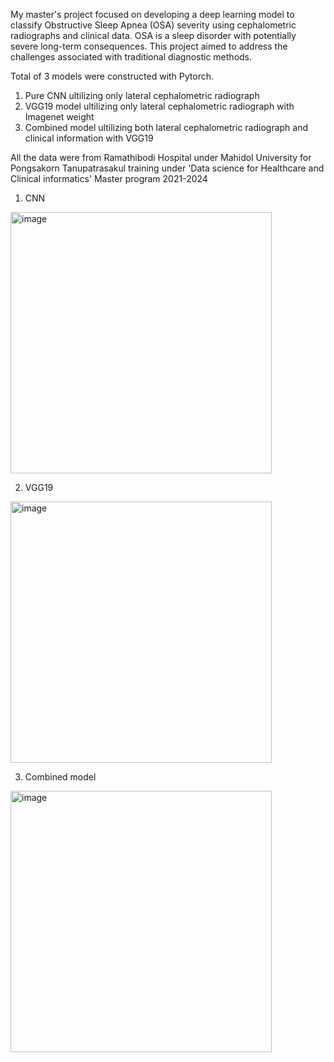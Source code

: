 My master's project focused on developing a deep learning model to classify Obstructive Sleep Apnea (OSA) severity using cephalometric radiographs and clinical data.
OSA is a sleep disorder with potentially severe long-term consequences.
This project aimed to address the challenges associated with traditional diagnostic methods.

Total of 3 models were constructed with Pytorch.
1. Pure CNN ultilizing only lateral cephalometric radiograph
2. VGG19 model ultilizing only lateral cephalometric radiograph with Imagenet weight
3. Combined model ultilizing both lateral cephalometric radiograph and clinical information with VGG19

All the data were from Ramathibodi Hospital under Mahidol University for Pongsakorn Tanupatrasakul training under 'Data science for Healthcare and Clinical informatics' Master program 2021-2024

1. CNN
<img width="418" alt="image" src="https://github.com/user-attachments/assets/2bd66550-6e3e-4bf6-a5ac-7fc37698320c">





2. VGG19
<img width="418" alt="image" src="https://github.com/user-attachments/assets/ec467e70-c622-4a40-8374-393a8d866123">


3. Combined model
<img width="418" alt="image" src="https://github.com/user-attachments/assets/44d09ecc-938c-4335-aadd-82e0ca49269d">
